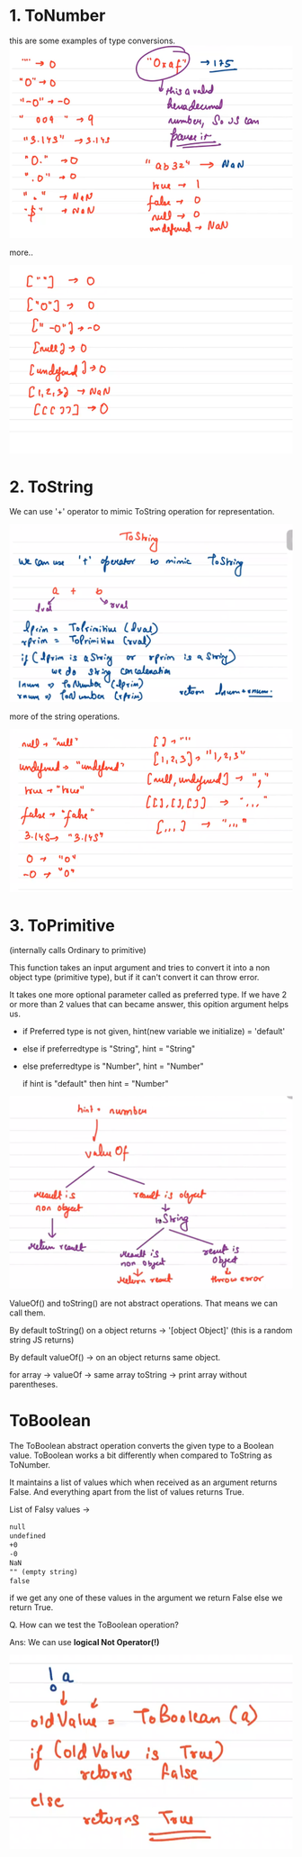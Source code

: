 # 1. ToNumber

this are some examples of type conversions.
![ToNumber1](./ToNumber1.png)

more..

![ToNumber2](./ToNumber2.png)

# 2. ToString

We can use '+' operator to mimic ToString operation for representation.
 
![ToString](./tostring.png)

more of the string operations.

![ToString](./tostring1.png)

# 3. ToPrimitive

(internally calls Ordinary to primitive)

This function takes an input argument and tries to convert it into a non object type (primitive type), but if it can't convert it can throw error.

It takes one more optional parameter called as preferred type. If we have 2 or more than 2 values that can became answer, this opition argument helps us.

* if Preferred type is not given, hint(new variable we initialize) = 'default'
* else if preferredtype is "String", hint = "String"
* else preferredtype is "Number", hint = "Number"

    if hint is "default" then hint = "Number"

![ToPrimitive](./ToPrimitive.png)

ValueOf() and toString() are not abstract operations. That means we can call them.

By default toString() on a object returns -> '[object Object]' (this is a random string JS returns)

By default valueOf() -> on an object returns same object.

for array -> valueOf -> same array toString -> print array without parentheses.

# ToBoolean

The ToBoolean abstract operation converts the given type to a Boolean value. ToBoolean works a bit differently when compared to ToString as ToNumber.

It maintains a list of values which when received as an argument returns False. And everything apart from the list of values returns True.

List of Falsy values ->

    null
    undefined
    +0
    -0
    NaN
    "" (empty string)
    false

if we get any one of these values in the argument we return False else we return True.

Q. How can we test the ToBoolean operation?

Ans: We can use **logical Not Operator(!)** 

![logicalNot](./logicalNot.png)